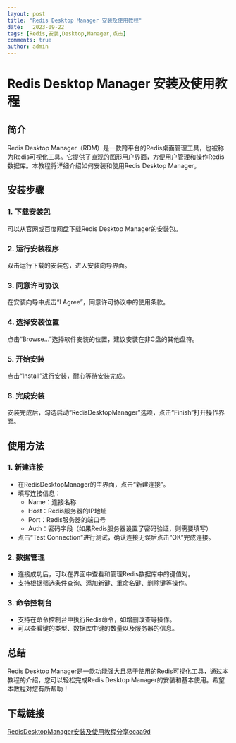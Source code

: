 ```yaml
---
layout: post
title: "Redis Desktop Manager 安装及使用教程"
date:   2023-09-22
tags: [Redis,安装,Desktop,Manager,点击]
comments: true
author: admin
---
```

# Redis Desktop Manager 安装及使用教程

## 简介
Redis Desktop Manager（RDM）是一款跨平台的Redis桌面管理工具，也被称为Redis可视化工具。它提供了直观的图形用户界面，方便用户管理和操作Redis数据库。本教程将详细介绍如何安装和使用Redis Desktop Manager。

## 安装步骤

### 1. 下载安装包
可以从官网或百度网盘下载Redis Desktop Manager的安装包。

### 2. 运行安装程序
双击运行下载的安装包，进入安装向导界面。

### 3. 同意许可协议
在安装向导中点击“I Agree”，同意许可协议中的使用条款。

### 4. 选择安装位置
点击“Browse…”选择软件安装的位置，建议安装在非C盘的其他盘符。

### 5. 开始安装
点击“Install”进行安装，耐心等待安装完成。

### 6. 完成安装
安装完成后，勾选启动“RedisDesktopManager”选项，点击“Finish”打开操作界面。

## 使用方法

### 1. 新建连接
- 在RedisDesktopManager的主界面，点击“新建连接”。
- 填写连接信息：
  - Name：连接名称
  - Host：Redis服务器的IP地址
  - Port：Redis服务器的端口号
  - Auth：密码字段（如果Redis服务器设置了密码验证，则需要填写）
- 点击“Test Connection”进行测试，确认连接无误后点击“OK”完成连接。

### 2. 数据管理
- 连接成功后，可以在界面中查看和管理Redis数据库中的键值对。
- 支持根据筛选条件查询、添加新键、重命名键、删除键等操作。

### 3. 命令控制台
- 支持在命令控制台中执行Redis命令，如增删改查等操作。
- 可以查看键的类型、数据库中键的数量以及服务器的信息。

## 总结
Redis Desktop Manager是一款功能强大且易于使用的Redis可视化工具，通过本教程的介绍，您可以轻松完成Redis Desktop Manager的安装和基本使用。希望本教程对您有所帮助！

## 下载链接

[RedisDesktopManager安装及使用教程分享ecaa9d](https://pan.quark.cn/s/7d7c1f8fc00c)